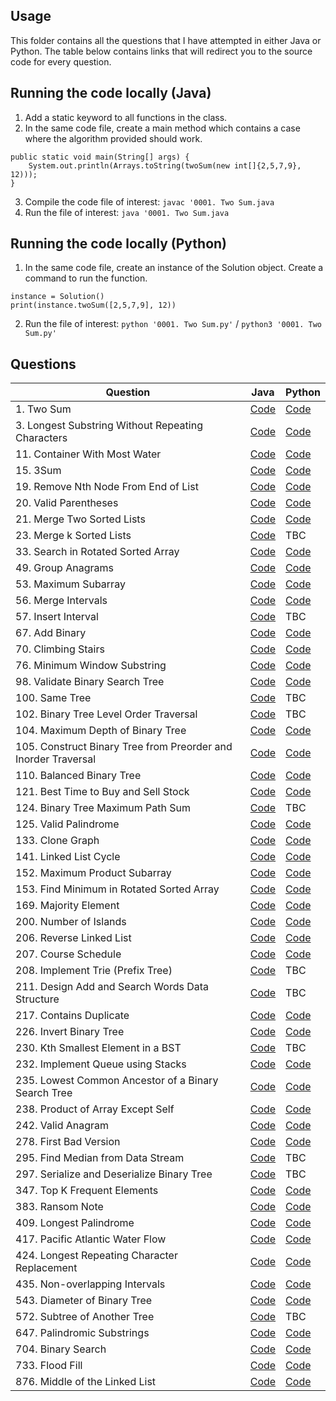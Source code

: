 ## Usage

This folder contains all the questions that I have attempted in either Java or Python. The table below contains links that will redirect you to the source code for every question.

## Running the code locally (Java)
1. Add a static keyword to all functions in the class.
2. In the same code file, create a main method which contains a case where the algorithm provided should work.

```
public static void main(String[] args) {
    System.out.println(Arrays.toString(twoSum(new int[]{2,5,7,9}, 12)));
}
```

3. Compile the code file of interest: `javac '0001. Two Sum.java`
4. Run the file of interest: `java '0001. Two Sum.java`

## Running the code locally (Python)
1. In the same code file, create an instance of the Solution object. Create a command to run the function.

```
instance = Solution()
print(instance.twoSum([2,5,7,9], 12))
```

2. Run the file of interest: `python '0001. Two Sum.py'` / `python3 '0001. Two Sum.py'`

## Questions

| Question | Java | Python |
|----------|------|--------|
| 1. Two Sum | [Code](https://github.com/Jcheez/learning-hub/blob/main/leetcode/java/0001.%20Two%20Sum.java) | [Code](https://github.com/Jcheez/learning-hub/blob/main/leetcode/python/0001.%20Two%20Sum.py) |
| 3. Longest Substring Without Repeating Characters | [Code](https://github.com/Jcheez/learning-hub/blob/main/leetcode/java/0003.%20Longest%20Substring%20Without%20Repeating%20Characters.java) | [Code](https://github.com/Jcheez/learning-hub/blob/main/leetcode/python/0003.%20Longest%20Substring%20Without%20Repeating%20Characters.py) |
| 11. Container With Most Water | [Code](https://github.com/Jcheez/learning-hub/blob/main/leetcode/java/0011.%20Container%20With%20Most%20Water.java) | [Code](https://github.com/Jcheez/learning-hub/blob/main/leetcode/python/0011.%20Container%20With%20Most%20Water.py) |
| 15. 3Sum | [Code](https://github.com/Jcheez/learning-hub/blob/main/leetcode/java/0015.%203Sum.java) | [Code](https://github.com/Jcheez/learning-hub/blob/main/leetcode/python/0015.%203Sum.py) |
| 19. Remove Nth Node From End of List | [Code](https://github.com/Jcheez/learning-hub/blob/main/leetcode/java/0019.%20Remove%20Nth%20Node%20From%20End%20of%20List.java) | [Code](https://github.com/Jcheez/learning-hub/blob/main/leetcode/python/0019.%20Remove%20Nth%20Node%20From%20End%20of%20List.py) |
| 20. Valid Parentheses | [Code](https://github.com/Jcheez/learning-hub/blob/main/leetcode/java/0020.%20Valid%20Parentheses.java) | [Code](https://github.com/Jcheez/learning-hub/blob/main/leetcode/python/0020.%20Valid%20Parentheses.py) |
| 21. Merge Two Sorted Lists | [Code](https://github.com/Jcheez/learning-hub/blob/main/leetcode/java/0021.%20Merge%20Two%20Sorted%20Lists.java) | [Code](https://github.com/Jcheez/learning-hub/blob/main/leetcode/python/0021.%20Merge%20Two%20Sorted%20Lists.py) |
| 23. Merge k Sorted Lists | [Code](https://github.com/Jcheez/learning-hub/blob/main/leetcode/java/0023.%20Merge%20k%20Sorted%20Lists.java) | TBC |
| 33. Search in Rotated Sorted Array | [Code](https://github.com/Jcheez/learning-hub/blob/main/leetcode/java/0033.%20Search%20in%20Rotated%20Sorted%20Array.java) | [Code](https://github.com/Jcheez/learning-hub/blob/main/leetcode/python/0033.%20Search%20in%20Rotated%20Sorted%20Array.py) |
| 49. Group Anagrams | [Code](https://github.com/Jcheez/learning-hub/blob/main/leetcode/java/0049.%20Group%20Anagrams.java) | [Code](https://github.com/Jcheez/learning-hub/blob/main/leetcode/python/0049.%20Group%20Anagrams.py)
| 53. Maximum Subarray | [Code](https://github.com/Jcheez/learning-hub/blob/main/leetcode/java/0053.%20Maximum%20Subarray.java) | [Code](https://github.com/Jcheez/learning-hub/blob/main/leetcode/python/0053.%20Maximum%20Subarray.py) |
| 56. Merge Intervals | [Code](https://github.com/Jcheez/learning-hub/blob/main/leetcode/java/0056.%20Merge%20Intervals.java) | [Code](https://github.com/Jcheez/learning-hub/blob/main/leetcode/python/0056.%20Merge%20Intervals.py) |
| 57. Insert Interval | [Code](https://github.com/Jcheez/learning-hub/blob/main/leetcode/java/0057.%20Insert%20Interval.java) | TBC |
| 67. Add Binary | [Code](https://github.com/Jcheez/learning-hub/blob/main/leetcode/java/0067.%20Add%20Binary.java) | [Code](https://github.com/Jcheez/learning-hub/blob/main/leetcode/python/0067.%20Add%20Binary.py) |
| 70. Climbing Stairs | [Code](https://github.com/Jcheez/learning-hub/blob/main/leetcode/java/0070.%20Climbing%20Stairs.java) | [Code](https://github.com/Jcheez/learning-hub/blob/main/leetcode/python/0070.%20Climbing%20Stairs.py) |
| 76. Minimum Window Substring| [Code](https://github.com/Jcheez/learning-hub/blob/main/leetcode/java/0076.%20Minimum%20Window%20Substring.java) | [Code](https://github.com/Jcheez/learning-hub/blob/main/leetcode/python/0076.%20Minimum%20Window%20Substring.py) |
| 98. Validate Binary Search Tree | [Code](https://github.com/Jcheez/learning-hub/blob/main/leetcode/java/0098.%20Validate%20Binary%20Search%20Tree.java) | [Code](https://github.com/Jcheez/learning-hub/blob/main/leetcode/python/0098.%20Validate%20Binary%20Search%20Tree.py) |
| 100. Same Tree | [Code](https://github.com/Jcheez/learning-hub/blob/main/leetcode/java/0100.%20Same%20Tree.java) | TBC |
| 102. Binary Tree Level Order Traversal | [Code](https://github.com/Jcheez/learning-hub/blob/main/leetcode/java/0102.%20Binary%20Tree%20Level%20Order%20Traversal.java) | TBC |
| 104. Maximum Depth of Binary Tree | [Code](https://github.com/Jcheez/learning-hub/blob/main/leetcode/java/0104.%20Maximum%20Depth%20of%20Binary%20Tree.java) | [Code](https://github.com/Jcheez/learning-hub/blob/main/leetcode/python/0104.%20Maximum%20Depth%20of%20Binary%20Tree.py) |
| 105. Construct Binary Tree from Preorder and Inorder Traversal | [Code](https://github.com/Jcheez/learning-hub/blob/main/leetcode/java/0105.%20Construct%20Binary%20Tree%20from%20Preorder%20and%20Inorder%20Traversal.java) | [Code](https://github.com/Jcheez/learning-hub/blob/main/leetcode/python/0105.%20Construct%20Binary%20Tree%20from%20Preorder%20and%20Inorder%20Traversal.py) |
| 110. Balanced Binary Tree | [Code](https://github.com/Jcheez/learning-hub/blob/main/leetcode/java/0110.%20Balanced%20Binary%20Tree.java) | [Code](https://github.com/Jcheez/learning-hub/blob/main/leetcode/python/0110.%20Balanced%20Binary%20Tree.py) |
| 121. Best Time to Buy and Sell Stock | [Code](https://github.com/Jcheez/learning-hub/blob/main/leetcode/java/0121.%20Best%20Time%20to%20Buy%20and%20Sell%20Stock.java) | [Code](https://github.com/Jcheez/learning-hub/blob/main/leetcode/python/0121.%20Best%20Time%20to%20Buy%20and%20Sell%20Stock.py) |
| 124. Binary Tree Maximum Path Sum | [Code](https://github.com/Jcheez/learning-hub/blob/main/leetcode/java/0124.%20Binary%20Tree%20Maximum%20Path%20Sum.java) | TBC |
| 125. Valid Palindrome | [Code](https://github.com/Jcheez/learning-hub/blob/main/leetcode/java/0125.%20Valid%20Palindrome.java) | [Code](https://github.com/Jcheez/learning-hub/blob/main/leetcode/python/0125.%20Valid%20Palindrome.py) |
| 133. Clone Graph | [Code](https://github.com/Jcheez/learning-hub/blob/main/leetcode/java/0133.%20Clone%20Graph.java) | [Code](https://github.com/Jcheez/learning-hub/blob/main/leetcode/python/0133.%20Clone%20Graph.py) |
| 141. Linked List Cycle | [Code](https://github.com/Jcheez/learning-hub/blob/main/leetcode/java/0141.%20Linked%20List%20Cycle.java) | [Code](https://github.com/Jcheez/learning-hub/blob/main/leetcode/python/0141.%20Linked%20List%20Cycle.py) |
| 152. Maximum Product Subarray | [Code](https://github.com/Jcheez/learning-hub/blob/main/leetcode/java/0152.%20Maximum%20Product%20Subarray.java) | [Code](https://github.com/Jcheez/learning-hub/blob/main/leetcode/python/0152.%20Maximum%20Product%20Subarray.py) |
| 153. Find Minimum in Rotated Sorted Array | [Code](https://github.com/Jcheez/learning-hub/blob/main/leetcode/java/0153.%20Find%20Minimum%20in%20Rotated%20Sorted%20Array.java) | [Code](https://github.com/Jcheez/learning-hub/blob/main/leetcode/python/0153.%20Find%20Minimum%20in%20Rotated%20Sorted%20Array.py) |
| 169. Majority Element | [Code](https://github.com/Jcheez/learning-hub/blob/main/leetcode/java/0169.%20Majority%20Element.java) | [Code](https://github.com/Jcheez/learning-hub/blob/main/leetcode/python/0169.%20Majority%20Element.py) |
| 200. Number of Islands | [Code](https://github.com/Jcheez/learning-hub/blob/main/leetcode/java/0200.%20Number%20of%20Islands.java) | [Code](https://github.com/Jcheez/learning-hub/blob/main/leetcode/python/0200.%20Number%20of%20Islands.py) |
| 206. Reverse Linked List | [Code](https://github.com/Jcheez/learning-hub/blob/main/leetcode/java/0206.%20Reverse%20Linked%20List.java) | [Code](https://github.com/Jcheez/learning-hub/blob/main/leetcode/python/0206.%20Reverse%20Linked%20List.py) |
| 207. Course Schedule | [Code](https://github.com/Jcheez/learning-hub/blob/main/leetcode/java/0207.%20Course%20Schedule.java) | [Code](https://github.com/Jcheez/learning-hub/blob/main/leetcode/python/0207.%20Course%20Schedule.py) |
| 208. Implement Trie (Prefix Tree) | [Code](https://github.com/Jcheez/learning-hub/blob/main/leetcode/java/0208.%20Implement%20Trie%20(Prefix%20Tree).java) | TBC |
| 211. Design Add and Search Words Data Structure | [Code](https://github.com/Jcheez/learning-hub/blob/main/leetcode/java/0211.%20Design%20Add%20and%20Search%20Words%20Data%20Structure.java) | TBC |
| 217. Contains Duplicate | [Code](https://github.com/Jcheez/learning-hub/blob/main/leetcode/java/0217.%20Contains%20Duplicate.java) | [Code](https://github.com/Jcheez/learning-hub/blob/main/leetcode/python/0217.%20Contains%20Duplicate.py) |
| 226. Invert Binary Tree | [Code](https://github.com/Jcheez/learning-hub/blob/main/leetcode/java/0226.%20Invert%20Binary%20Tree.java) | [Code](https://github.com/Jcheez/learning-hub/blob/main/leetcode/python/0226.%20Invert%20Binary%20Tree.py) |
| 230. Kth Smallest Element in a BST | [Code](https://github.com/Jcheez/learning-hub/blob/main/leetcode/java/0230.%20Kth%20Smallest%20Element%20in%20a%20BST.java) | TBC |
| 232. Implement Queue using Stacks | [Code](https://github.com/Jcheez/learning-hub/blob/main/leetcode/java/0232.%20Implement%20Queue%20using%20Stacks.java) | [Code](https://github.com/Jcheez/learning-hub/blob/main/leetcode/python/0232.%20Implement%20Queue%20using%20Stacks.py) |
| 235. Lowest Common Ancestor of a Binary Search Tree | [Code](https://github.com/Jcheez/learning-hub/blob/main/leetcode/java/0235.%20Lowest%20Common%20Ancestor%20of%20a%20Binary%20Search%20Tree.java) | [Code](https://github.com/Jcheez/learning-hub/blob/main/leetcode/python/0235.%20Lowest%20Common%20Ancestor%20of%20a%20Binary%20Search%20Tree.py) |
| 238. Product of Array Except Self | [Code](https://github.com/Jcheez/learning-hub/blob/main/leetcode/java/0238.%20Product%20of%20Array%20Except%20Self.java) | [Code](https://github.com/Jcheez/learning-hub/blob/main/leetcode/python/0238.%20Product%20of%20Array%20Except%20Self.py) |
| 242. Valid Anagram | [Code](https://github.com/Jcheez/learning-hub/blob/main/leetcode/java/0242.%20Valid%20Anagram.java) | [Code](https://github.com/Jcheez/learning-hub/blob/main/leetcode/python/0242.%20Valid%20Anagram.py) |
| 278. First Bad Version | [Code](https://github.com/Jcheez/learning-hub/blob/main/leetcode/java/0278.%20First%20Bad%20Version.java) | [Code](https://github.com/Jcheez/learning-hub/blob/main/leetcode/python/0278.%20First%20Bad%20Version.py) |
| 295. Find Median from Data Stream | [Code](https://github.com/Jcheez/learning-hub/blob/main/leetcode/java/0295.%20Find%20Median%20from%20Data%20Stream.java) | TBC |
| 297. Serialize and Deserialize Binary Tree | [Code](https://github.com/Jcheez/learning-hub/blob/main/leetcode/java/0297.%20Serialize%20and%20Deserialize%20Binary%20Tree.java) | TBC |
| 347. Top K Frequent Elements | [Code](https://github.com/Jcheez/learning-hub/blob/main/leetcode/java/0347.%20Top%20K%20Frequent%20Elements.java) | [Code](https://github.com/Jcheez/learning-hub/blob/main/leetcode/python/0347.%20Top%20K%20Frequent%20Elements.py) |
| 383. Ransom Note | [Code](https://github.com/Jcheez/learning-hub/blob/main/leetcode/java/0383.%20Ransom%20Note.java) | [Code](https://github.com/Jcheez/learning-hub/blob/main/leetcode/python/0383.%20Ransom%20Note.py) |
| 409. Longest Palindrome | [Code](https://github.com/Jcheez/learning-hub/blob/main/leetcode/java/0409.%20Longest%20Palindrome.java) | [Code](https://github.com/Jcheez/learning-hub/blob/main/leetcode/python/0409.%20Longest%20Palindrome.py) |
| 417. Pacific Atlantic Water Flow | [Code](https://github.com/Jcheez/learning-hub/blob/main/leetcode/java/0417.%20Pacific%20Atlantic%20Water%20Flow.java) | [Code](https://github.com/Jcheez/learning-hub/blob/main/leetcode/python/0417.%20Pacific%20Atlantic%20Water%20Flow.py) |
| 424. Longest Repeating Character Replacement | [Code](https://github.com/Jcheez/learning-hub/blob/main/leetcode/java/0424.%20Longest%20Repeating%20Character%20Replacement.java) | [Code](https://github.com/Jcheez/learning-hub/blob/main/leetcode/python/0424.%20Longest%20Repeating%20Character%20Replacement.py) |
| 435. Non-overlapping Intervals | [Code](https://github.com/Jcheez/learning-hub/blob/main/leetcode/java/0435.%20Non-overlapping%20Intervals.java) | [Code](https://github.com/Jcheez/learning-hub/blob/main/leetcode/python/0435.%20Non-overlapping%20Intervals.py) |
| 543. Diameter of Binary Tree | [Code](https://github.com/Jcheez/learning-hub/blob/main/leetcode/java/0543.%20Diameter%20of%20Binary%20Tree.java) | [Code](https://github.com/Jcheez/learning-hub/blob/main/leetcode/python/0543.%20Diameter%20of%20Binary%20Tree.py) |
| 572. Subtree of Another Tree | [Code](https://github.com/Jcheez/learning-hub/blob/main/leetcode/java/0572.%20Subtree%20of%20Another%20Tree.java) | TBC |
| 647. Palindromic Substrings | [Code](https://github.com/Jcheez/learning-hub/blob/main/leetcode/java/0647.%20Palindromic%20Substrings.java) | [Code](https://github.com/Jcheez/learning-hub/blob/main/leetcode/python/0647.%20Palindromic%20Substrings.py) |
| 704. Binary Search | [Code](https://github.com/Jcheez/learning-hub/blob/main/leetcode/java/0704.%20Binary%20Search.java) | [Code](https://github.com/Jcheez/learning-hub/blob/main/leetcode/python/0704.%20Binary%20Search.py) |
| 733. Flood Fill | [Code](https://github.com/Jcheez/learning-hub/blob/main/leetcode/java/0733.%20Flood%20Fill.java) | [Code](https://github.com/Jcheez/learning-hub/blob/main/leetcode/python/0733.%20Flood%20Fill.py) |
| 876. Middle of the Linked List | [Code](https://github.com/Jcheez/learning-hub/blob/main/leetcode/java/0876.%20Middle%20of%20the%20Linked%20List.java) | [Code](https://github.com/Jcheez/learning-hub/blob/main/leetcode/python/0876.%20Middle%20of%20the%20Linked%20List.py) |
